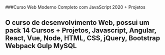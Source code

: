 ###Curso Web Moderno Completo com JavaScript 2020 + Projetos
## O curso de desenvolvimento Web, possui um pack 14 Cursos + Projetos, Javascript, Angular, React, Vue, Node, HTML, CSS, jQuery, Bootstrap Webpack Gulp MySQL
